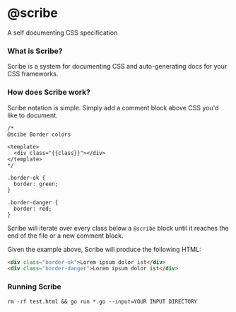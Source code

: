 # @scribe
A self documenting CSS specification

### What is Scribe?
Scribe is a system for documenting CSS and auto-generating docs for your CSS frameworks.

### How does Scribe work?
Scribe notation is simple. Simply add a comment block above CSS you'd like to document.

```
/*
@scibe Border colors

<template>
  <div class="{{class}}"></div>
</template>
*/

.border-ok {
  border: green;
}

.border-danger {
  border: red;
}
```

Scribe will iterate over every class below a `@scribe` block until it reaches the end of the file or a new comment block.

Given the example above, Scribe will produce the following HTML:

```html
<div class="border-ok">Lorem ipsum dolor ist</div>
<div class="border-danger">Lorem ipsum dolor ist</div>
```

### Running Scribe
`rm -rf test.html && go run *.go --input=YOUR INPUT DIRECTORY`